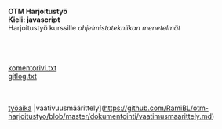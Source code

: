 **OTM Harjoitustyö** <br/>
**Kieli: javascript** <br/>
Harjoitustyö kurssille *ohjelmistotekniikan menetelmät* <br/> <br/>

<br/><br/>
[komentorivi.txt](https://github.com/RamiBL/otm-harjoitustyo/blob/master/laskarit/viikko1/komentorivi.txt)  <br/>
[gitlog.txt](https://github.com/RamiBL/otm-harjoitustyo/blob/master/laskarit/viikko1/gitlog.txt) 

<br/><br/>
[työaika](https://github.com/RamiBL/otm-harjoitustyo/blob/master/dokumentointi/tyoaikakirjanpito.md)
|vaativuusmäärittely](https://github.com/RamiBL/otm-harjoitustyo/blob/master/dokumentointi/vaatimusmaarittely.md)
